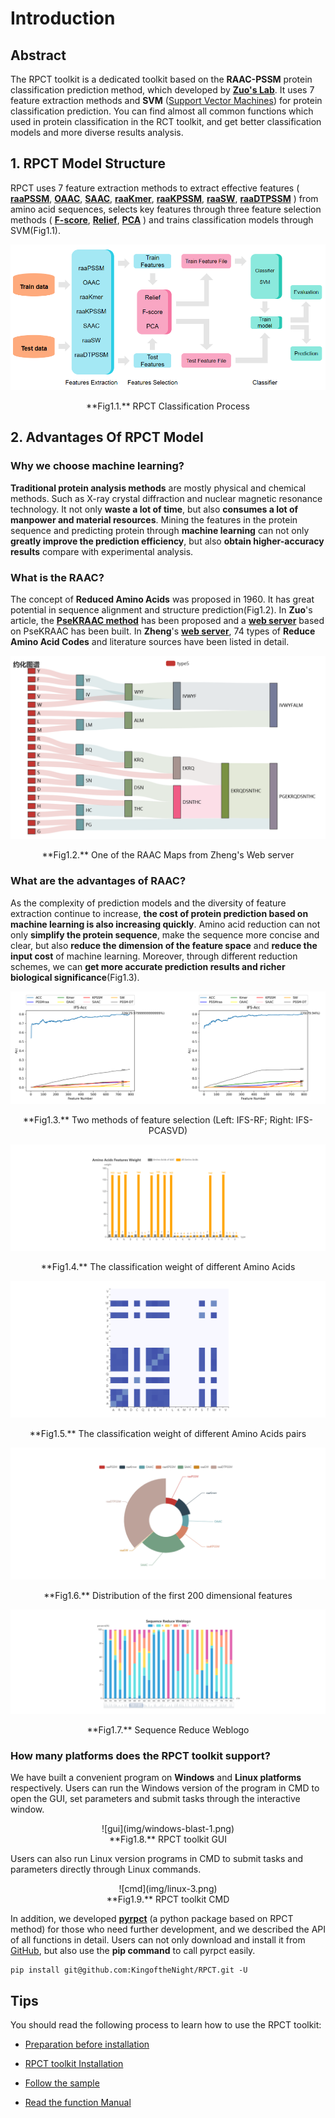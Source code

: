 # Introduction

## Abstract

The RPCT toolkit is a dedicated toolkit based on the **RAAC-PSSM** protein classification prediction method, which developed by [**Zuo's Lab**](about.md). It uses 7 feature extraction methods and **SVM** ([Support Vector Machines](default.md)) for protein classification prediction. You can find almost all common functions which used in protein classification in the RCT toolkit, and get better classification models and more diverse results analysis.

## 1. RPCT Model Structure

RPCT uses 7 feature extraction methods to extract effective features 
(
[**raaPSSM**](method.md), 
[**OAAC**](method.md), 
[**SAAC**](method.md), 
[**raaKmer**](method.md), 
[**raaKPSSM**](method.md), 
[**raaSW**](method.md), 
[**raaDTPSSM**](method.md)
) 
from amino acid sequences, selects key features through three feature selection methods 
(
[**F-score**](method.md), 
[**Relief**](method.md), 
[**PCA**](method.md)
) 
and trains classification models through SVM(Fig1.1).

![RPCT Classification Process](img/Rpct_class_process.png)

<center>**Fig1.1.** RPCT Classification Process</center>

## 2. Advantages Of RPCT Model

### Why we choose machine learning?

**Traditional protein analysis methods** are mostly physical and chemical methods. Such as X-ray crystal diffraction and nuclear magnetic resonance technology. It not only **waste a lot of time**, but also **consumes a lot of manpower and material resources**. Mining the features in the protein sequence and predicting protein through **machine learning** can not only **greatly improve the prediction efficiency**, but also **obtain higher-accuracy results** compare with experimental analysis.

### What is the RAAC?

The concept of **Reduced Amino Acids** was proposed in 1960. It has great potential in sequence alignment and structure prediction(Fig1.2). In **Zuo**'s article, the [**PseKRAAC method**](http://bioinfor.imu.edu.cn/public/index.html) has been proposed and a [**web server**](http://bigdata.imu.edu.cn/) based on PseKRAAC has been built. In **Zheng**'s [**web server**](http://bioinfor.imu.edu.cn/raacbook/public/), 74 types of **Reduce Amino Acid Codes** and literature sources have been listed in detail.

![rpct_view](img/RPCT_view.png)
<center>**Fig1.2.** One of the RAAC Maps from Zheng's Web server</center>

### What are the advantages of RAAC?

As the complexity of prediction models and the diversity of feature extraction continue to increase, **the cost of protein prediction based on machine learning is also increasing quickly**. Amino acid reduction can not only **simplify the protein sequence**, make the sequence more concise and clear, but also **reduce the dimension of the feature space** and **reduce the input cost** of machine learning. Moreover, through different reduction schemes, we can **get more accurate prediction results and richer biological significance**(Fig1.3).

![IFS-both](img/IFS-both.png)
<center>**Fig1.3.** Two methods of feature selection (Left: IFS-RF; Right: IFS-PCASVD)</center>

[![20aa](img/20aa.png)](img/20aa.html)
<center>**Fig1.4.** The classification weight of different Amino Acids</center>

[![heatmap](img/heatmap.png)](img/heatmap.html)
<center>**Fig1.5.** The classification weight of different Amino Acids pairs</center>

[![pie](img/pie.png)](img/pie.html)
<center>**Fig1.6.** Distribution of the first 200 dimensional features</center>

[![weblogo](img/weblogo.png)](img/weblogo.html)
<center>**Fig1.7.** Sequence Reduce Weblogo</center>

### How many platforms does the RPCT toolkit support?

We have built a convenient program on **Windows** and **Linux platforms** respectively. Users can run the Windows version of the program in CMD to open the GUI, set parameters and submit tasks through the interactive window.

<center>![gui](img/windows-blast-1.png)</center>
<center>**Fig1.8.** RPCT toolkit GUI</center>

Users can also run Linux version programs in CMD to submit tasks and parameters directly through Linux commands.

<center>![cmd](img/linux-3.png)</center>
<center>**Fig1.9.** RPCT toolkit CMD</center>

In addition, we developed [**pyrpct**](https://github.com/KingoftheNight/RPCT/) (a python package based on RPCT method) for those who need further development, and we described the API of all functions in detail. Users can not only download and install it from [GitHub](https://github.com/), but also use the **pip command** to call pyrpct easily.

    pip install git@github.com:KingoftheNight/RPCT.git -U

## Tips

You should read the following process to learn how to use the RPCT toolkit:

* [Preparation before installation](preparation.md)

* [RPCT toolkit Installation](installation.md)

* [Follow the sample](sample.md)

* [Read the function Manual](function.md)